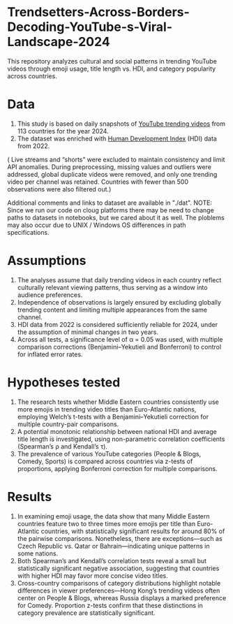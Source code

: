 # Trendsetters-Across-Borders-Decoding-YouTube-s-Viral-Landscape-2024
This repository analyzes cultural and social patterns in trending YouTube videos through emoji usage, title length vs. HDI, and category popularity across countries.

# Data
1. This study is based on daily snapshots of [YouTube trending videos](https://www.kaggle.com/datasets/asaniczka/trending-youtube-videos-113-countries) from 113 countries for the year 2024.
2. The dataset was enriched with [Human Development Index](https://en.wikipedia.org/wiki/Human_Development_Index) (HDI) data from 2022.

( Live streams and “shorts” were excluded to maintain consistency and limit API anomalies. During preprocessing, missing values and outliers were addressed, global duplicate videos were removed, and only one trending video per channel was retained. Countries with fewer than 500 observations were also filtered out.)

Additional comments and links to dataset are available in "./dat".
NOTE: Since we run our code on cloug platforms there may be need to change paths to datasets in notebooks, but we cared about it as well. The ploblems may also occur due to UNIX / Windows OS differences in path specifications.

# Assumptions
1. The analyses assume that daily trending videos in each country reflect culturally relevant viewing patterns, thus serving as a window into audience preferences.
2. Independence of observations is largely ensured by excluding globally trending content and limiting multiple appearances from the same channel.
3. HDI data from 2022 is considered sufficiently reliable for 2024, under the assumption of minimal changes in two years.
4. Across all tests, a significance level of α = 0.05 was used, with multiple comparison corrections (Benjamini–Yekutieli and Bonferroni) to control for inflated error rates.

# Hypotheses tested
1. The research tests whether Middle Eastern countries consistently use more emojis in trending video titles than Euro-Atlantic nations, employing Welch’s t-tests with a Benjamini–Yekutieli correction for multiple country-pair comparisons.
2. A potential monotonic relationship between national HDI and average title length is investigated, using non-parametric correlation coefficients (Spearman’s ρ and Kendall’s τ).
3. The prevalence of various YouTube categories (People & Blogs, Comedy, Sports) is compared across countries via z-tests of proportions, applying Bonferroni correction for multiple comparisons.

# Results
1. In examining emoji usage, the data show that many Middle Eastern countries feature two to three times more emojis per title than Euro-Atlantic countries, with statistically significant results for around 80% of the pairwise comparisons. Nonetheless, there are exceptions—such as Czech Republic vs. Qatar or Bahrain—indicating unique patterns in some nations.
2. Both Spearman’s and Kendall’s correlation tests reveal a small but statistically significant negative association, suggesting that countries with higher HDI may favor more concise video titles.
3. Cross-country comparisons of category distributions highlight notable differences in viewer preferences—Hong Kong’s trending videos often center on People & Blogs, whereas Russia displays a marked preference for Comedy. Proportion z-tests confirm that these distinctions in category prevalence are statistically significant.
